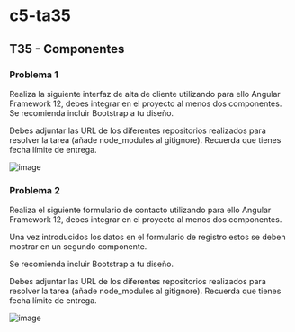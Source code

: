 # c5-ta35

## T35 - Componentes
### Problema 1
Realiza la siguiente interfaz de alta de cliente utilizando para ello Angular Framework 12, debes integrar en el proyecto al menos dos componentes. Se recomienda incluir Bootstrap a tu diseño.

Debes adjuntar las URL de los diferentes repositorios realizados para resolver la tarea (añade node_modules al gitignore). Recuerda que tienes fecha límite de entrega.

![image](https://github.com/burnout131/c5-ta35/assets/127191092/8ccecef9-97ae-4ec9-b1b0-a4028f7ee264)


### Problema 2
Realiza el siguiente formulario de contacto utilizando para ello Angular Framework 12, debes integrar en el proyecto al menos dos componentes.

Una vez introducidos los datos en el formulario de registro estos se deben mostrar en un segundo componente.

Se recomienda incluir Bootstrap a tu diseño.

Debes adjuntar las URL de los diferentes repositorios realizados para resolver la tarea (añade node_modules al gitignore). Recuerda que tienes fecha límite de entrega.

![image](https://github.com/burnout131/c5-ta35/assets/127191092/7c02a09f-50b0-4107-a62c-3250b053e0d5)

